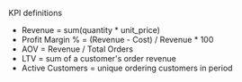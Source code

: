 KPI definitions
- Revenue = sum(quantity * unit_price)
- Profit Margin % = (Revenue - Cost) / Revenue * 100
- AOV = Revenue / Total Orders
- LTV = sum of a customer's order revenue
- Active Customers = unique ordering customers in period
